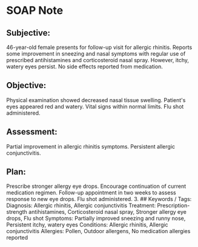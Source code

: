 # SOAP Note

## Subjective:
46-year-old female presents for follow-up visit for allergic rhinitis. Reports some improvement in sneezing and nasal symptoms with regular use of prescribed antihistamines and corticosteroid nasal spray. However, itchy, watery eyes persist. No side effects reported from medication.
## Objective:
Physical examination showed decreased nasal tissue swelling. Patient's eyes appeared red and watery. Vital signs within normal limits. Flu shot administered.
## Assessment:
Partial improvement in allergic rhinitis symptoms. Persistent allergic conjunctivitis.
## Plan:
Prescribe stronger allergy eye drops. Encourage continuation of current medication regimen. Follow-up appointment in two weeks to assess response to new eye drops. Flu shot administered.
3. ## Keywords / Tags:
Diagnosis: Allergic rhinitis, Allergic conjunctivitis
Treatment: Prescription-strength antihistamines, Corticosteroid nasal spray, Stronger allergy eye drops, Flu shot
Symptoms: Partially improved sneezing and runny nose, Persistent itchy, watery eyes
Conditions: Allergic rhinitis, Allergic conjunctivitis
Allergies: Pollen, Outdoor allergens, No medication allergies reported